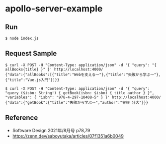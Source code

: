 # apollo-server-example

## Run
```
$ node index.js
```

## Request Sample
```
$ curl -X POST -H "Content-Type: application/json" -d '{ "query": "{ allBooks{title} }" }' http://localhost:4000/
{"data":{"allBooks":[{"title":"Webを支える〜"},{"title":"失敗から学ぶ〜"},{"title":"Vue.js入門"}]}}
```

```
$ curl -X POST -H "Content-Type: application/json" -d '{ "query": "query ($isbn: String!) { getBook(isbn: $isbn) { title author } }", "variables": { "isbn": "978-4-297-10408-5" } }' http://localhost:4000/
{"data":{"getBook":{"title":"失敗から学ぶ〜","author":"曽根 壮大"}}}
```

## Reference
- Software Design 2021年/8月号 p78,79
- https://zenn.dev/saboyutaka/articles/07f1351a6b0049
